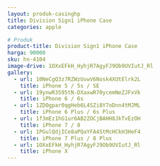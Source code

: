 ```yaml
---
layout: produk-casinghp
title: Division Sign1 iPhone Case
categories: apple

# Produk
product-title: Division Sign1 iPhone Case
harga: 90000
sku: hn-4104
image-drive: 1OXxEFkH_HyhjR7AgyFJ9Ob9UVIutJ_Rl
gallery:
  - url: 10NeCgQ3z7RZWzUvwV6Nosk4XUtElrk2L
    title: iPhone 5 / 5s / SE
  - url: 19ynwR3S95tN-DXaxwR70ycemNeZJFxVk
    title: iPhone 6 / 6s
  - url: 1ZDOgpar0qgHeb6L4SZi8Y7oDnn4tMJML
    title: iPhone 6 Plus / 6s Plus
  - url: 1f3mEz1hG1ur6AB2ZOCjBAHH8JkTvEzOH
    title: iPhone 7 / 8
  - url: 1PGulQdjICe8aPQaYFA4StMcHCkH3HeF4
    title: iPhone 7 Plus / 8 Plus
  - url: 1OXxEFkH_HyhjR7AgyFJ9Ob9UVIutJ_Rl
    title: iPhone X
---
```

